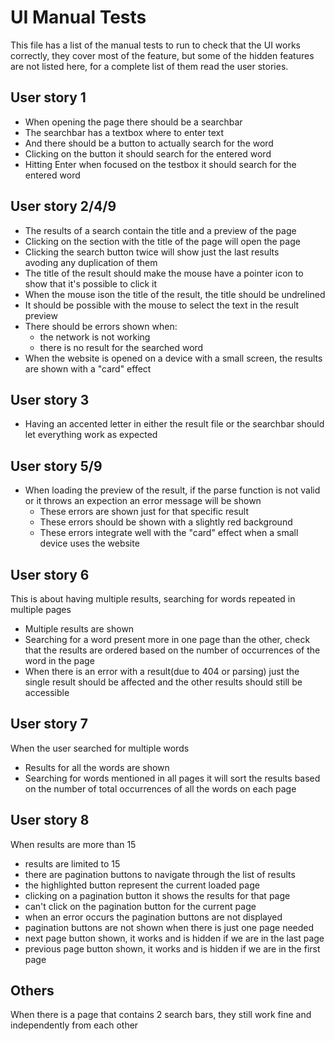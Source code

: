 # UI Manual Tests
This file has a list of the manual tests to run to check that the UI works correctly, they cover most of the feature, but some of the hidden features are not listed here, for a complete list of them read the user stories.

## User story 1
- When opening the page there should be a searchbar
- The searchbar has a textbox where to enter text
- And there should be a button to actually search for the word
- Clicking on the button it should search for the entered word
- Hitting Enter when focused on the testbox it should search for the entered word

## User story 2/4/9
- The results of a search contain the title and a preview of the page
- Clicking on the section with the title of the page will open the page
- Clicking the search button twice will show just the last results  
  avoding any duplication of them
- The title of the result should make the mouse have a pointer icon to show that it's possible to click it
- When the mouse ison the title of the result, the title should be undrelined
- It should be possible with the mouse to select the text in the result preview
- There should be errors shown when:
  - the network is not working
  - there is no result for the searched word
- When the website is opened on a device with a small screen, the results are shown with a "card" effect

## User story 3
- Having an accented letter in either the result file or the searchbar should let everything work as expected

## User story 5/9
- When loading the preview of the result, if the parse function is not valid or it throws an expection an error message will be shown
  - These errors are shown just for that specific result
  - These errors should be shown with a slightly red background
  - These errors integrate well with the "card" effect when a small device uses the website

## User story 6
This is about having multiple results, searching for words repeated in multiple pages
- Multiple results are shown
- Searching for a word present more in one page than the other, check that the results are ordered based on the number of occurrences of the word in the page
- When there is an error with a result(due to 404 or parsing) just the single result should be affected and the other results should still be accessible

## User story 7
When the user searched for multiple words
- Results for all the words are shown
- Searching for words mentioned in all pages it will sort the results based on the number of total occurrences of all the words on each page

## User story 8
When results are more than 15
- results are limited to 15
- there are pagination buttons to navigate through the list of results
- the highlighted button represent the current loaded page
- clicking on a pagination button it shows the results for that page
- can't click on the pagination button for the current page
- when an error occurs the pagination buttons are not displayed
- pagination buttons are not shown when there is just one page needed
- next page button shown, it works and is hidden if we are in the last page
- previous page button shown, it works and is hidden if we are in the first page

## Others
When there is a page that contains 2 search bars, they still work fine and independently from each other
